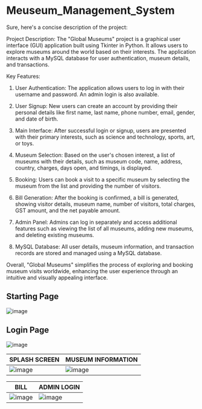 # Meuseum_Management_System
Sure, here's a concise description of the project:

Project Description:
The "Global Museums" project is a graphical user interface (GUI) application built using Tkinter in Python. It allows users to explore museums around the world based on their interests. The application interacts with a MySQL database for user authentication, museum details, and transactions.

Key Features:
1. User Authentication: The application allows users to log in with their username and password. An admin login is also available.

2. User Signup: New users can create an account by providing their personal details like first name, last name, phone number, email, gender, and date of birth.

3. Main Interface: After successful login or signup, users are presented with their primary interests, such as science and technology, sports, art, or toys.

4. Museum Selection: Based on the user's chosen interest, a list of museums with their details, such as museum code, name, address, country, charges, days open, and timings, is displayed.

5. Booking: Users can book a visit to a specific museum by selecting the museum from the list and providing the number of visitors.

6. Bill Generation: After the booking is confirmed, a bill is generated, showing visitor details, museum name, number of visitors, total charges, GST amount, and the net payable amount.

7. Admin Panel: Admins can log in separately and access additional features such as viewing the list of all museums, adding new museums, and deleting existing museums.

8. MySQL Database: All user details, museum information, and transaction records are stored and managed using a MySQL database.

Overall, "Global Museums" simplifies the process of exploring and booking museum visits worldwide, enhancing the user experience through an intuitive and visually appealing interface.
## Starting Page 
![image](https://github.com/Vikuuu/Meuseum_Management_System/assets/125040659/28b9cd54-c223-4391-92db-0da301cd4bb9)
## Login Page
![image](https://github.com/Vikuuu/Meuseum_Management_System/assets/125040659/eee549b0-4e2e-4b5e-b441-ffea1b2804f2)

|    **SPLASH SCREEN**|  **MUSEUM INFORMATION**                    |    
|-----------------|--------------------|
| ![image](https://github.com/Vikuuu/Meuseum_Management_System/assets/125040659/397b1a54-c52a-48ed-ac51-f039337816a3) | ![image](https://github.com/Vikuuu/Meuseum_Management_System/assets/125040659/6fe875c7-3194-455b-9ec4-9d59e9579971)|

|    **BILL**         |      **ADMIN LOGIN**   |
|-----------------|--------------------|
| ![image](https://github.com/Vikuuu/Meuseum_Management_System/assets/125040659/0fc71746-d63a-4d19-baa3-b0af82cda797) | ![image](https://github.com/Vikuuu/Meuseum_Management_System/assets/125040659/e0a16ced-7f4d-42eb-ad61-d918ab2768ef) | 



